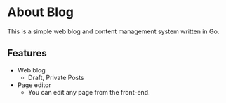 # About Blog

This is a simple web blog and content management system written in Go.

## Features

* Web blog
  * Draft, Private Posts
* Page editor
  * You can edit any page from the front-end.
